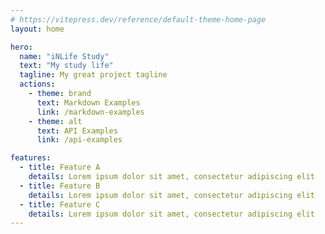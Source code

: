 ```yaml
---
# https://vitepress.dev/reference/default-theme-home-page
layout: home

hero:
  name: "iNLife Study"
  text: "My study life"
  tagline: My great project tagline
  actions:
    - theme: brand
      text: Markdown Examples
      link: /markdown-examples
    - theme: alt
      text: API Examples
      link: /api-examples

features:
  - title: Feature A
    details: Lorem ipsum dolor sit amet, consectetur adipiscing elit
  - title: Feature B
    details: Lorem ipsum dolor sit amet, consectetur adipiscing elit
  - title: Feature C
    details: Lorem ipsum dolor sit amet, consectetur adipiscing elit
---
```


<lite-youtube videoid="orvng_11ngQ" params="start=560" />
